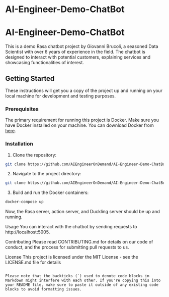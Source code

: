 # AI-Engineer-Demo-ChatBot


# AI-Engineer-Demo-ChatBot

This is a demo Rasa chatbot project by Giovanni Brucoli, a seasoned Data Scientist with over 6 years of experience in the field. The chatbot is designed to interact with potential customers, explaining services and showcasing functionalities of interest.

## Getting Started

These instructions will get you a copy of the project up and running on your local machine for development and testing purposes.

### Prerequisites

The primary requirement for running this project is Docker. Make sure you have Docker installed on your machine. You can download Docker from [here](https://www.docker.com/products/docker-desktop).

### Installation

1. Clone the repository:
```bash
git clone https://github.com/AIEngineerOnDemand/AI-Engineer-Demo-ChatBot.git
```

2. Navigate to the project directory:
```bash
git clone https://github.com/AIEngineerOnDemand/AI-Engineer-Demo-ChatBot.git
```

3. Build and run the Docker containers:
```bash
docker-compose up
```

Now, the Rasa server, action server, and Duckling server should be up and running.

Usage
You can interact with the chatbot by sending requests to http://localhost:5005.

Contributing
Please read CONTRIBUTING.md for details on our code of conduct, and the process for submitting pull requests to us.

License
This project is licensed under the MIT License - see the LICENSE.md file for details

```

Please note that the backticks (`) used to denote code blocks in Markdown might interfere with each other. If you're copying this into your README file, make sure to paste it outside of any existing code blocks to avoid formatting issues.